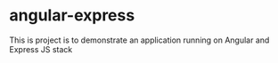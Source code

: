 # angular-express
This is project is to demonstrate an application running on Angular and Express JS stack
